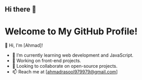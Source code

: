 ## Hi there 👋

# Welcome to My GitHub Profile!  
👋 Hi, I'm [Ahmad]!  
- 🌱 I’m currently learning web development and JavaScript.  
- 💼 Working on front-end projects.  
- 🚀 Looking to collaborate on open-source projects.  
- 📫 Reach me at [ahmadrasool979979@gmail.com]
